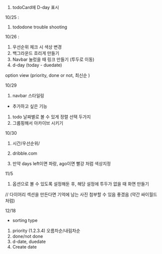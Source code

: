 1. todoCard에 D-day 표시 

10/25 :

1. tododone trouble shooting 



10/26 : 

1. 우선순위 체크 시 색상 변경
2. 백그라운드 흐리게 만들기 
3. Navbar 눌렀을 때 링크 만들기 (투두로 이동)
4. d-day (today - duedate)

option view (priority, done or not, 최신순 )


10/29 
1. navbar 스타일링 

+ 추가하고 싶은 기능 
1. todo 날짜별로 볼 수 있게 정렬 선택 두가지 
2. 그룹핑해서 아카이브 시키기 


10/30 

1. 시간/우선순위/

2. dribble.com 
3. 만약 days left이면 파랑, ago이면 빨강 처럼 색상지정 

11/5 

1. 옵션으로 볼 수 있도록 설정해둔 후, 해당 설정에 투두가 없을 때 화면 만들기 



// 다이어리 섹션을 만든다면 기억에 남는 사진 첨부할 수 있음 좋겠음 (약간 싸이월드 처럼)


12/18 

- sorting type
1. priority (1.2.3.4)  오름차순/내림차순 
2. done/not done 
3. d-date, duedate 
4. Create date 
